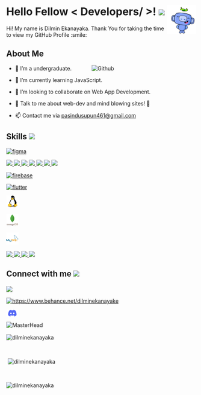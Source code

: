 <h1> Hello Fellow < Developers/ >! <img src = "https://raw.githubusercontent.com/MartinHeinz/MartinHeinz/master/wave.gif" width = 50px>

<img width="15%" align="right" alt="Github" src="https://github.com/avinIndrasoma/avinIndrasoma/blob/main/749044136589393960.gif" />

  </h1>
  
<div size='1px'> Hi! My name is Dilmin Ekanayaka. Thank You for taking the time to view my GitHub Profile :smile: 

  
  
  </div>


  
  <h2> About Me </h2>

<img width="55%" align="right" alt="Github" src="https://raw.githubusercontent.com/onimur/.github/master/.resources/git-header.svg" />


- 🔭 I’m a undergraduate.

- 🌱 I’m currently learning JavaScript. 

- 👯 I’m looking to collaborate on Web App Development. 

- 💬 Talk to me about web-dev and mind blowing sites! 🤯
  
- 📫 Contact me via pasindusupun461@gmail.com

<h2> Skills <img src = "https://media2.giphy.com/media/QssGEmpkyEOhBCb7e1/giphy.gif?cid=ecf05e47a0n3gi1bfqntqmob8g9aid1oyj2wr3ds3mg700bl&rid=giphy.gif" width = 32px> </h2>
<a href="https://www.figma.com/" target="_blank" rel="noreferrer"> <img src="https://www.vectorlogo.zone/logos/figma/figma-icon.svg" alt="figma" width="32px"/> </a> 

<a href="https://github.com/dilminekanayaka?tab=repositories&q=&type=&language=c&sort= "> <img width ='32px' src ='https://raw.githubusercontent.com/rahulbanerjee26/githubAboutMeGenerator/main/icons/c.svg'> </a>
<a href= "https://github.com/dilminekanayaka?tab=repositories&q=&type=&language=cpp&sort= "> <img width ='32px' src='https://raw.githubusercontent.com/rahulbanerjee26/githubAboutMeGenerator/main/icons/cpp.svg'> </a>
<a href= "https://github.com/dilminekanayaka?tab=repositories&q=&type=&language=html&sort= "> <img width ='32px' src='https://raw.githubusercontent.com/rahulbanerjee26/githubAboutMeGenerator/main/icons/html.svg'> </a>
<a href= "https://github.com/dilminekanayaka?tab=repositories&q=&type=&language=css&sort= "> <img width ='32px' src='https://raw.githubusercontent.com/rahulbanerjee26/githubAboutMeGenerator/main/icons/css.svg'> </a>
<a href=" https://github.com/dilminekanayaka?tab=repositories&q=&type=&language=javascript&sort= "> <img width ='32px' src='https://raw.githubusercontent.com/rahulbanerjee26/githubAboutMeGenerator/main/icons/javascript.svg'> </a>
<a href= "https://github.com/dilminekanayaka?tab=repositories&q=&type=&language=git&sort=" > <img width ='32px' src='https://raw.githubusercontent.com/rahulbanerjee26/githubAboutMeGenerator/main/icons/git.svg'> </a>
<a href= "https://github.com/dilminekanayaka?tab=repositories&q=&type=&language=github&sort= "> <img width ='32px' src='https://raw.githubusercontent.com/rahulbanerjee26/githubAboutMeGenerator/main/icons/github.svg'> </a>

 <a href="https://firebase.google.com/" target="_blank" rel="noreferrer"> <img src="https://www.vectorlogo.zone/logos/firebase/firebase-icon.svg" alt="firebase" width="32px"/> </a> 
 
 <a href="https://flutter.dev" target="_blank" rel="noreferrer"> <img src="https://www.vectorlogo.zone/logos/flutterio/flutterio-icon.svg" alt="flutter" width="32px"/> </a> 

 <a href="https://www.linux.org/" target="_blank" rel="noreferrer"> <img src="https://raw.githubusercontent.com/devicons/devicon/master/icons/linux/linux-original.svg" alt="linux" width="32px"/> </a> 
 
 <a href="https://www.mongodb.com/" target="_blank" rel="noreferrer"> <img src="https://raw.githubusercontent.com/devicons/devicon/master/icons/mongodb/mongodb-original-wordmark.svg" alt="mongodb" width="32px"/> </a> 
 
 <a href="https://www.mysql.com/" target="_blank" rel="noreferrer"> <img src="https://raw.githubusercontent.com/devicons/devicon/master/icons/mysql/mysql-original-wordmark.svg" alt="mysql" width="32px" /> </a> 
 

<a href= "https://github.com/dilminekanayaka?tab=repositories&q=&type=&language=dribbble&sort= "> <img width ='32px' src ='https://raw.githubusercontent.com/rahulbanerjee26/githubAboutMeGenerator/main/icons/dribbble.svg'> </a>
<a href= "https://github.com/dilminekanayaka?tab=repositories&q=&type=&language=illustrator&sort= "> <img width ='32px' src='https://raw.githubusercontent.com/rahulbanerjee26/githubAboutMeGenerator/main/icons/illustrator.svg'> </a>
<a href= "https://github.com/dilminekanayaka?tab=repositories&q=&type=&language=photoshop&sort=" > <img width ='32px' src='https://raw.githubusercontent.com/rahulbanerjee26/githubAboutMeGenerator/main/icons/photoshop.svg'> </a>
<a href= "https://github.com/avinIndrasoma?tab=repositories&q=&type=&language=discord&sort=" > <img width ='32px' src='https://raw.githubusercontent.com/rahulbanerjee26/githubAboutMeGenerator/main/icons/discord.svg'> </a>


<h2> Connect with me <img src='https://raw.githubusercontent.com/ShahriarShafin/ShahriarShafin/main/Assets/handshake.gif' width="100px"> </h2>
<a href = 'https://www.github.com/dilminekanayaka'> <img width = '32px' align= 'center' src="https://raw.githubusercontent.com/rahulbanerjee26/githubAboutMeGenerator/main/icons/github.svg"/></a>

<a href="https://www.behance.net/https://www.behance.net/dilminekanayake" target="blank"><img align="center" src="https://raw.githubusercontent.com/rahuldkjain/github-profile-readme-generator/master/src/images/icons/Social/behance.svg" alt="https://www.behance.net/dilminekanayake" width="32px" /></a>

<a href = '#'> <img width = '32px' align= 'center'
src="https://github.com/avinIndrasoma/avinIndrasoma/blob/main/Discord-Logo%20(1).png"/></a>

 ![MasterHead](https://i.pinimg.com/originals/02/01/1e/02011ec8554277b8c70bf22fb192123c.gif)

<p><img align="center" src="https://github-readme-stats.vercel.app/api/top-langs?username=dilminekanayaka&show_icons=true&locale=en&layout=compact" alt="dilminekanayaka" /></p>

<br>

<p>&nbsp;<img align="center" src="https://github-readme-stats.vercel.app/api?username=dilminekanayaka&show_icons=true&locale=en" alt="dilminekanayaka" /></p>

<br>

<p><img align="center" src="https://github-readme-streak-stats.herokuapp.com/?user=dilminekanayaka&" alt="dilminekanayaka" /></p>
